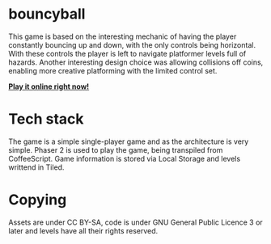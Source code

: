 # bouncyball
This game is based on the interesting mechanic of having the player constantly bouncing up and down, with the only controls being horizontal.
With these controls the player is left to navigate platformer levels full of hazards.
Another interesting design choice was allowing collisions off coins, enabling more creative platforming with the limited control set.

**[Play it online right now!](https://swissnetizen.itch.io/better-than-skype)**
# Tech stack
The game is a simple single-player game and as the architecture is very simple. 
Phaser 2 is used to play the game, being transpiled from CoffeeScript.
Game information is stored via Local Storage and levels writtend in Tiled.

# Copying
Assets are under CC BY-SA, code is under GNU General Public Licence 3 or later and levels have all their rights reserved.
